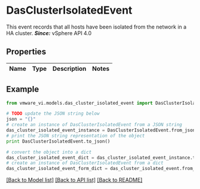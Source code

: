 # DasClusterIsolatedEvent

This event records that all hosts have been isolated from the network in a HA cluster.  ***Since:*** vSphere API 4.0 

## Properties
Name | Type | Description | Notes
------------ | ------------- | ------------- | -------------

## Example

```python
from vmware_vi.models.das_cluster_isolated_event import DasClusterIsolatedEvent

# TODO update the JSON string below
json = "{}"
# create an instance of DasClusterIsolatedEvent from a JSON string
das_cluster_isolated_event_instance = DasClusterIsolatedEvent.from_json(json)
# print the JSON string representation of the object
print DasClusterIsolatedEvent.to_json()

# convert the object into a dict
das_cluster_isolated_event_dict = das_cluster_isolated_event_instance.to_dict()
# create an instance of DasClusterIsolatedEvent from a dict
das_cluster_isolated_event_form_dict = das_cluster_isolated_event.from_dict(das_cluster_isolated_event_dict)
```
[[Back to Model list]](../README.md#documentation-for-models) [[Back to API list]](../README.md#documentation-for-api-endpoints) [[Back to README]](../README.md)


